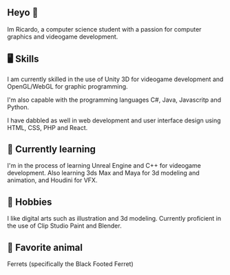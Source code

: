 ## Heyo 👋
Im Ricardo, a computer science student with a passion for computer graphics and videogame development.
<!--
**RicardoSanPer/RicardoSanPer** is a ✨ _special_ ✨ repository because its `README.md` (this file) appears on your GitHub profile.

Here are some ideas to get you started:

- 🔭 I’m currently working on ...
- 🌱 I’m currently learning ...
- 👯 I’m looking to collaborate on ...
- 🤔 I’m looking for help with ...
- 💬 Ask me about ...
- 📫 How to reach me: ...
- 😄 Pronouns: ...
- ⚡ Fun fact: ...
-->
## 🖥️ Skills
I am currently skilled in the use of Unity 3D for videogame development and OpenGL/WebGL for graphic programming.

I'm also capable with the programming languages C#, Java, Javascritp and Python.

I have dabbled as well in web development and user interface design using HTML, CSS, PHP and React.

## 📖 Currently learning
I'm in the process of learning Unreal Engine and C++ for videogame development.
Also learning 3ds Max and Maya for 3d modeling and animation, and Houdini for VFX.

## 🎨 Hobbies
I like digital arts such as illustration and 3d modeling. Currently proficient in the use of Clip Studio Paint and Blender.

## 🐾 Favorite animal
Ferrets (specifically the Black Footed Ferret)
